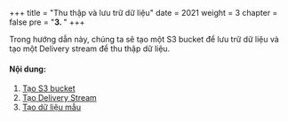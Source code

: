 +++
title = "Thu thập và lưu trữ dữ liệu"
date = 2021
weight = 3
chapter = false
pre = "<b>3. </b>"
+++

Trong hướng dẫn này, chúng ta sẽ tạo một S3 bucket để lưu trữ dữ liệu và tạo một Delivery stream để thu thập dữ liệu.

#### Nội dung:

1. [Tạo S3 bucket](3.1-s3-bucket)
2. [Tạo Delivery Stream](3.2-delivery-stream)
3. [Tạo dữ liệu mẫu](3.3-sample-data)

